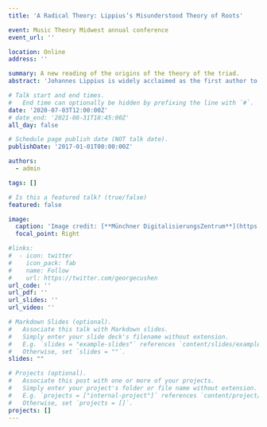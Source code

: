 ```yaml
---
title: 'A Radical Theory: Lippius’s Misunderstood Theory of Roots'

event: Music Theory Midwest annual conference
event_url: ''

location: Online
address: ''

summary: A new reading of the origins of the theory of the triad.
abstract: 'Johannes Lippius is widely acclaimed as the first author to articulate fully the modern concept of the musical triad.  Lippius speaks of the triad’s fundamental pitch, which maintains its status even when not present in the lowest voice.  He also he uses the term “root” (radix), but not for that fundamental pitch: curiously, Lippius’s notion of the triadic root scarcely overlaps at all with our modern idea.  Attending to the complexities of Lippius’s conception of the root, I demonstrate its hitherto overlooked relationship to Nicholas of Cusa’s notion of the “unitary root” in his idiosyncratic and influential fusion of Trinitarian doctrine and Neopythagorean numerology.  I reveal that for Lippius the root is the first unfolding of the principle of number itself and thus is a powerful expression of music’s relationship to the divine.'

# Talk start and end times.
#   End time can optionally be hidden by prefixing the line with `#`.
date: '2020-07-03T12:00:00Z'
# date_end: '2021-08-31T18:45:00Z'
all_day: false

# Schedule page publish date (NOT talk date).
publishDate: '2017-01-01T00:00:00Z'

authors:
  - admin

tags: []

# Is this a featured talk? (true/false)
featured: false

image:
  caption: 'Image credit: [**Münchner DigitalisierungsZentrum**](https://www.digitale-sammlungen.de/en/view/bsb00089436?page=,1)'
  focal_point: Right

#links:
#  - icon: twitter
#    icon_pack: fab
#    name: Follow
#    url: https://twitter.com/georgecushen
url_code: ''
url_pdf: ''
url_slides: ''
url_video: ''

# Markdown Slides (optional).
#   Associate this talk with Markdown slides.
#   Simply enter your slide deck's filename without extension.
#   E.g. `slides = "example-slides"` references `content/slides/example-slides.md`.
#   Otherwise, set `slides = ""`.
slides: ""

# Projects (optional).
#   Associate this post with one or more of your projects.
#   Simply enter your project's folder or file name without extension.
#   E.g. `projects = ["internal-project"]` references `content/project/deep-learning/index.md`.
#   Otherwise, set `projects = []`.
projects: []
---
```

